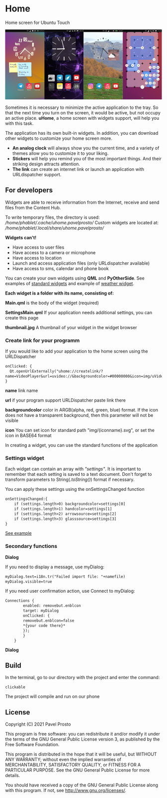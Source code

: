 # Home

Home screen for Ubuntu Touch

![screenshot.jpg](_resources/screenshot.jpg)

Sometimes it is necessary to minimize the active application to the tray. So that the next time you turn on the screen, it would be active, but not occupy an active place. **uHome**, a home screen with widgets support, will help you with this task.

The application has its own built-in widgets. In addition, you can download other widgets to customize your home screen more.
- **An analog clock** will always show you the current time, and a variety of themes allow you to customize it to your liking.
- **Stickers** will help you remind you of the most important things. And their striking design attracts attention.
- **The link** can create an internet link or launch an application with URLdispatcher support.

## For developers
Widgets are able to receive information from the Internet, receive and send files from the Content Hub.

To write temporary files, the directory is used:
*/home/phablet/.cache/uhome.pavelprosto/*
Custom widgets are located at:
*/home/phablet/.local/share/uhome.pavelprosto/*

**Widgets can't!**
- Have access to user files
- Have access to a camera or microphone
- Have access to location
- Launch and access application files (only URLdispatcher available)
- Have access to sms, calendar and phone book

You can create your own widgets using **QML** and **PyOtherSide**. See examples of [standard widgets](https://github.com/pavelprosto94/uHome/tree/main/src) and example of [weather widget](https://github.com/pavelprosto94/openweatermapwidget).

**Each widget is a folder with its name, consisting of:**

**Main.qml** is the body of the widget (required)

**SettingsMain.qml** If your application needs additional settings, you can create this page

**thumbnail.jpg** A thumbnail of your widget in the widget browser

### Create link for your programm
If you would like to add your application to the home screen using the URLDispatcher

    onClicked: {
      Qt.openUrlExternally("uhome://createlink/?name=VideoPlayer&url=uvideo://&backgroundcolor=#00000000&icon=img/uVideo.svg")
    }

  **name** link name
  
  **url** if your program support URLDispatcher paste link there

  **backgroundcolor** color in ARGB(alpha, red, green, blue) format. If the icon does not have a transparent background, then this parameter will not be visible

  **icon** You can set icon for standard path "img/{iconname}.svg", or set the icon in BASE64 format


In creating a widget, you can use the standard functions of the application

### Settings widget
Each widget can contain an array with *"settings"*. It is important to remember that each setting is saved to a text document. Don't forget to transform parameters to String(*.toString()*) format if necessary.

You can apply these settings using the onSettingsChanged function

    onSettingsChanged:{
        if (settings.length>0) backgroundcolor=settings[0]
        if (settings.length>1) handcolor=settings[1]
        if (settings.length>2) arrowsource=settings[2]
        if (settings.length>3) glasssource=settings[3]
    }

[See example](https://github.com/pavelprosto94/uHome/blob/master/src/Analog%20Clock/Main.qml)

### Secondary functions
**Dialog**

If you need to display a message, use myDialog:

    myDialog.text=i18n.tr("Failed import file: "+namefile)
    myDialog.visible=true

If you need user confirmation action, use Connect to myDialog:

    Connections {
            enabled: removebut.enblcon
            target: myDialog
            onClicked: { 
            removebut.enblcon=false
            *{your code there}*
            });
            }
        }
    
**Dialog**    


## Build
In the terminal, go to our directory with the project and enter the command:
    
    clickable
    
The project will compile and run on our phone
## License

Copyright (C) 2021  Pavel Prosto

This program is free software: you can redistribute it and/or modify it under the terms of the GNU General Public License version 3, as published
by the Free Software Foundation.

This program is distributed in the hope that it will be useful, but WITHOUT ANY WARRANTY; without even the implied warranties of MERCHANTABILITY, SATISFACTORY QUALITY, or FITNESS FOR A PARTICULAR PURPOSE.  See the GNU General Public License for more details.

You should have received a copy of the GNU General Public License along with this program.  If not, see <http://www.gnu.org/licenses/>.
